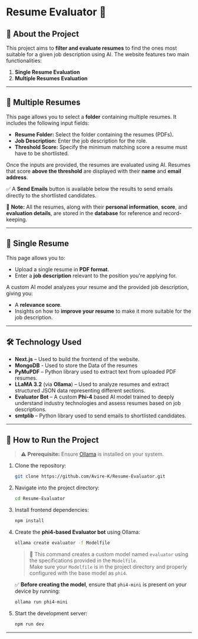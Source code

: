 # Resume Evaluator 💼

## 🚀 About the Project

This project aims to **filter and evaluate resumes** to find the ones most suitable for a given job description using AI. The website features two main functionalities:

1. **Single Resume Evaluation**
2. **Multiple Resumes Evaluation**

---

## 📄 Multiple Resumes

This page allows you to select a **folder** containing multiple resumes. It includes the following input fields:

- **Resume Folder:** Select the folder containing the resumes (PDFs).
- **Job Description:** Enter the job description for the role.
- **Threshold Score:** Specify the minimum matching score a resume must have to be shortlisted.

Once the inputs are provided, the resumes are evaluated using AI. Resumes that score **above the threshold** are displayed with their **name** and **email address**.

✅ A **Send Emails** button is available below the results to send emails directly to the shortlisted candidates.

💾 **Note:** All the resumes, along with their **personal information**, **score**, and **evaluation details**, are stored in the **database** for reference and record-keeping.


---

## 📃 Single Resume

This page allows you to:

- Upload a single resume in **PDF format**.
- Enter a **job description** relevant to the position you're applying for.

A custom AI model analyzes your resume and the provided job description, giving you:

- A **relevance score**.
- Insights on how to **improve your resume** to make it more suitable for the job description.

---

## 🛠️ Technology Used

- **Next.js** – Used to build the frontend of the website.
- **MongoDB** - Used to store the Data of the resumes
- **PyMuPDF** – Python library used to extract text from uploaded PDF resumes.
- **LLaMA 3.2** (via **Ollama**) – Used to analyze resumes and extract structured JSON data representing different sections.
- **Evaluator Bot** – A custom **Phi-4** based AI model trained to deeply understand industry technologies and assess resumes based on job descriptions.
- **smtplib** – Python library used to send emails to shortlisted candidates.

---

## 🧪 How to Run the Project

> ⚠️ **Prerequisite:** Ensure [Ollama](https://ollama.com/) is installed on your system.

1. Clone the repository:

    ```bash
    git clone https://github.com/Avire-K/Resume-Evaluator.git
    ```

2. Navigate into the project directory:

    ```bash
    cd Resume-Evaluator
    ```

3. Install frontend dependencies:

    ```bash
    npm install
    ```

4. Create the **phi4-based Evaluator bot** using Ollama:

    ```bash
    ollama create evaluator -f Modelfile
    ```

   > 🧠 This command creates a custom model named `evaluator` using the specifications provided in the `Modelfile`.  
   > Make sure your `Modelfile` is in the project directory and properly configured with the base model as `phi4`.

   ✅ **Before creating the model**, ensure that `phi4-mini` is present on your device by running:

   ```bash
   ollama run phi4-mini


5. Start the development server:

    ```bash
    npm run dev
    ```

---


